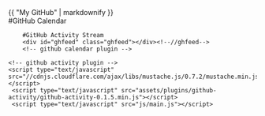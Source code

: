 <html>
    <head>
	    <!-- github calendar css -->
        <link rel="stylesheet" href="plugins/github-calendar/dist/github-calendar.css">
        <!-- github activity css -->    
        <link rel="stylesheet" href="//cdnjs.cloudflare.com/ajax/libs/octicons/2.0.2/octicons.min.css">
        <link rel="stylesheet" href="plugins/github-activity/github-activity-0.1.5.min.css">
    </head>
    <body>
        <div>
            {{ "My GitHub" | markdownify }}
        </div>
        #GitHub Calendar
        <div id="github-graph" class="github-graph"></div><!--//github-graph-->
    
        #GitHub Activity Stream                
        <div id="ghfeed" class="ghfeed"></div><!--//ghfeed-->
        <!-- github calendar plugin -->
        
<script type="text/javascript" src="plugins/github-calendar/dist/github-calendar.min.js"></script>
    <!-- github activity plugin -->
    <script type="text/javascript" src="//cdnjs.cloudflare.com/ajax/libs/mustache.js/0.7.2/mustache.min.js"></script>
     <script type="text/javascript" src="assets/plugins/github-activity/github-activity-0.1.5.min.js"></script>
     <script type="text/javascript" src="js/main.js"></script> 
</body>
</html>
